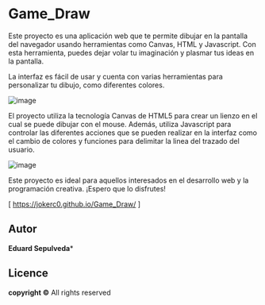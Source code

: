 # Game_Draw

Este proyecto es una aplicación web que te permite dibujar en la pantalla del navegador usando herramientas como Canvas, HTML y Javascript. Con esta herramienta, puedes dejar volar tu imaginación y plasmar tus ideas en la pantalla.

La interfaz es fácil de usar y cuenta con varias herramientas para personalizar tu dibujo, como diferentes colores.



![image](https://user-images.githubusercontent.com/129913584/235803165-d0f5d280-c196-4c2b-b4b7-c7025549a15e.png)



El proyecto utiliza la tecnología Canvas de HTML5 para crear un lienzo en el cual se puede dibujar con el mouse. Además, utiliza Javascript para controlar las diferentes acciones que se pueden realizar en la interfaz como el cambio de colores y funciones para delimitar la linea del trazado del usuario.


![image](https://user-images.githubusercontent.com/129913584/235804096-4abd7ccb-87e1-4c75-8a70-97a8226eba42.png)


Este proyecto es ideal para aquellos interesados en el desarrollo web y la programación creativa. 
¡Espero que lo disfrutes!

[ https://jokerc0.github.io/Game_Draw/ ]

## Autor
**Eduard Sepulveda***

## Licence
**copyright ©**  All rights reserved

